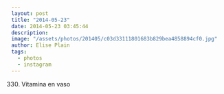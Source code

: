 ```yaml
---
layout: post
title: "2014-05-23"
date: 2014-05-23 03:45:44
description: 
image: "/assets/photos/201405/c03d33111801683b829bea4858894cf0.jpg"
author: Elise Plain
tags: 
  - photos
  - instagram
---
```


330. Vitamina en vaso
<p></p>
